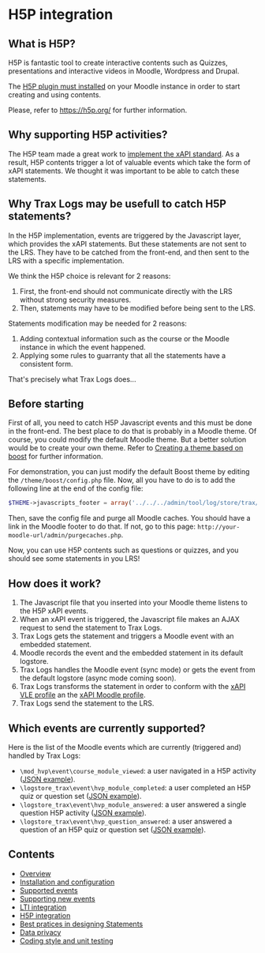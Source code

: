 # H5P integration

## What is H5P?

H5P is fantastic tool to create interactive contents such as Quizzes, presentations and interactive videos in Moodle, Wordpress and Drupal.

The [H5P plugin must installed](https://h5p.org/moodle) on your Moodle instance in order to start creating and using contents.

Please, refer to https://h5p.org/ for further information.


## Why supporting H5P activities?

The H5P team made a great work to [implement the xAPI standard](https://h5p.org/documentation/x-api). As a result, H5P contents trigger a lot of valuable events which take the form of xAPI statements. We thought it was important to be able to catch these statements.


## Why Trax Logs may be usefull to catch H5P statements? 

In the H5P implementation, events are triggered by the Javascript layer, which provides the xAPI statements.
But these statements are not sent to the LRS. They have to be catched from the front-end, and then sent to the LRS with a specific implementation.

We think the H5P choice is relevant for 2 reasons:
1. First, the front-end should not communicate directly with the LRS without strong security measures.
2. Then, statements may have to be modified before being sent to the LRS.

Statements modification may be needed for 2 reasons:
1. Adding contextual information such as the course or the Moodle instance in which the event happened.
2. Applying some rules to guarranty that all the statements have a consistent form.

That's precisely what Trax Logs does...


## Before starting 

First of all, you need to catch H5P Javascript events and this must be done in the front-end. The best place to do that is probably in a Moodle theme. Of course, you could modify the default Moodle theme. But a better solution would be to create your own theme. Refer to [Creating a theme based on boost](https://docs.moodle.org/dev/Creating_a_theme_based_on_boost) for further information.

For demonstration, you can just modify the default Boost theme by editing the `/theme/boost/config.php` file. Now, all you have to do is to add the following line at the end of the config file:

```php
$THEME->javascripts_footer = array('../../../admin/tool/log/store/trax/javascript/catch_hvp_events');
```

Then, save the config file and purge all Moodle caches. You should have a link in the Moodle footer to do that. If not, go to this page: `http://your-moodle-url/admin/purgecaches.php`.

Now, you can use H5P contents such as questions or quizzes, and you should see some statements in you LRS!


## How does it work? 

1. The Javascript file that you inserted into your Moodle theme listens to the H5P xAPI events.
2. When an xAPI event is triggered, the Javascript file makes an AJAX request to send the statement to Trax Logs.
3. Trax Logs gets the statement and triggers a Moodle event with an embedded statement.
4. Moodle records the event and the embedded statement in its default logstore. 
5. Trax Logs handles the Moodle event (sync mode) or gets the event from the default logstore (async mode coming soon).
6. Trax Logs transforms the statement in order to conform with the [xAPI VLE profile](http://doc.xapi.fr/profiles/vle) an the [xAPI Moodle profile](http://doc.xapi.fr/profiles/moodle).
7. Trax Logs send the statement to the LRS.


## Which events are currently supported?

Here is the list of the Moodle events which are currently (triggered and) handled by Trax Logs:

- `\mod_hvp\event\course_module_viewed`: a user navigated in a H5P activity ([JSON example](http://doc.xapi.fr/profiles/moodle/hvp#completed-quiz)).
- `\logstore_trax\event\hvp_module_completed`: a user completed an H5P quiz or question set ([JSON example](http://doc.xapi.fr/profiles/moodle/hvp#course-module-viewed)).
- `\logstore_trax\event\hvp_module_answered`: a user answered a single question H5P activity ([JSON example](http://doc.xapi.fr/profiles/moodle/hvp#answered-single-question)).
- `\logstore_trax\event\hvp_question_answered`: a user answered a question of an H5P quiz or question set ([JSON example](http://doc.xapi.fr/profiles/moodle/hvp#answered-quiz-question)).


## Contents

* [Overview](../README.md)
* [Installation and configuration](install.md)
* [Supported events](events.md)
* [Supporting new events](extend.md)
* [LTI integration](lti.md)
* [H5P integration](h5p.md)
* [Best pratices in designing Statements](best-practices.md)
* [Data privacy](privacy.md)
* [Coding style and unit testing](test.md)
